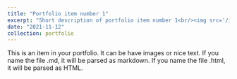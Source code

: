 ```yaml
---
title: "Portfolio item number 1"
excerpt: "Short description of portfolio item number 1<br/><img src='/images/500x300.png' 'width=500'>"
date: "2021-11-12"
collection: portfolio
---
```


This is an item in your portfolio. It can be have images or nice text. If you name the file .md, it will be parsed as markdown. If you name the file .html, it will be parsed as HTML. 
